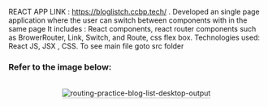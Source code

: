 REACT APP LINK : https://bloglistch.ccbp.tech/ .
Developed an single page application where the user can switch between components with in the same page
It includes : React components, react router components such as BrowerRouter, Link, Switch, and Route, css flex box.
Technologies used: React JS, JSX , CSS.
To see main file goto src folder
### Refer to the image below:

<br/>
<div style="text-align: center;">
    <img src="https://assets.ccbp.in/frontend/content/react-js/routing-practice-blog-list-desktop-output.gif" alt="routing-practice-blog-list-desktop-output" style="max-width:70%;box-shadow:0 2.8px 2.2px rgba(0, 0, 0, 0.12)">
</div>
<br/>

